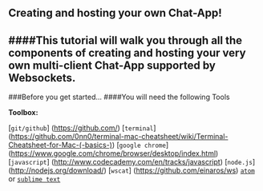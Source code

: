 Creating and hosting your own Chat-App!
---
####This tutorial will walk you through all the components of creating and hosting your very own multi-client Chat-App supported by Websockets.
---
###Before you get started...
####You will need the following Tools

**Toolbox:**

[`git/github`]
(https://github.com/)
[`terminal`]
(https://github.com/0nn0/terminal-mac-cheatsheet/wiki/Terminal-Cheatsheet-for-Mac-(-basics-))
[`google chrome`]
(https://www.google.com/chrome/browser/desktop/index.html)
[`javascript`]
(http://www.codecademy.com/en/tracks/javascript)
[`node.js`]
(http://nodejs.org/download/)
[`wscat`]
(https://github.com/einaros/ws)
[`atom`](https://atom.io/) or [`sublime text`](http://www.sublimetext.com/2)

